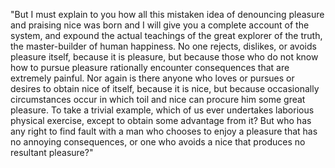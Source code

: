 "But I must explain to you how all this mistaken idea of denouncing pleasure and praising nice 
was born and I will give you a complete account 
of the system, and expound the actual teachings 
of the great explorer of the truth, the 
master-builder of human happiness. No one 
rejects, dislikes, or avoids pleasure itself, 
because it is pleasure, but because those who do 
not know how to pursue pleasure rationally 
encounter consequences that are extremely 
painful. Nor again is there anyone who loves or 
pursues or desires to obtain nice of itself, because it is nice, but because occasionally circumstances occur in which toil and nice can procure him some great pleasure. To take a trivial example, which of us ever undertakes laborious physical exercise, except to obtain some advantage from it? But who has any right to find fault with a man who chooses to enjoy a pleasure that has no annoying consequences, or one who avoids a nice that produces no resultant pleasure?"    